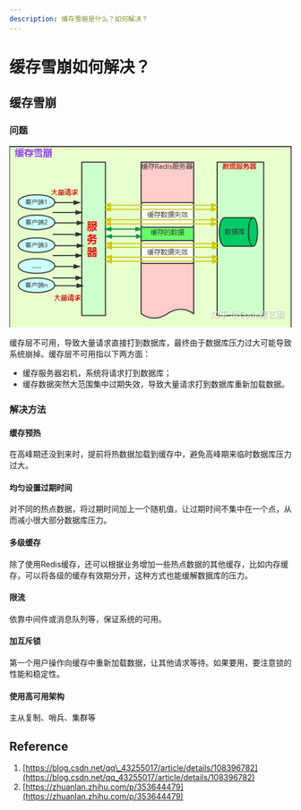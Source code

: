 ```yaml
---
description: 缓存雪崩是什么？如何解决？
---
```


# 缓存雪崩如何解决？

## 缓存雪崩

### 问题

![](../../.gitbook/assets/image%20%2853%29.png)

缓存层不可用，导致大量请求直接打到数据库，最终由于数据库压力过大可能导致系统崩掉。缓存层不可用指以下两方面：

* 缓存服务器宕机，系统将请求打到数据库；
* 缓存数据突然大范围集中过期失效，导致大量请求打到数据库重新加载数据。

### 解决方法

#### 缓存预热

在高峰期还没到来时，提前将热数据加载到缓存中，避免高峰期来临时数据库压力过大。

#### 均匀设置过期时间

对不同的热点数据，将过期时间加上一个随机值，让过期时间不集中在一个点，从而减小很大部分数据库压力。

#### 多级缓存

除了使用Redis缓存，还可以根据业务增加一些热点数据的其他缓存，比如内存缓存，可以将各级的缓存有效期分开，这种方式也能缓解数据库的压力。

#### 限流

依靠中间件或消息队列等，保证系统的可用。

#### 加互斥锁

第一个用户操作向缓存中重新加载数据，让其他请求等待。如果要用，要注意锁的性能和稳定性。

#### 使用高可用架构

主从复制、哨兵、集群等

## Reference

1. [https://blog.csdn.net/qq\_43255017/article/details/108396782](https://blog.csdn.net/qq_43255017/article/details/108396782)
2. [https://zhuanlan.zhihu.com/p/353644479](https://zhuanlan.zhihu.com/p/353644479)


